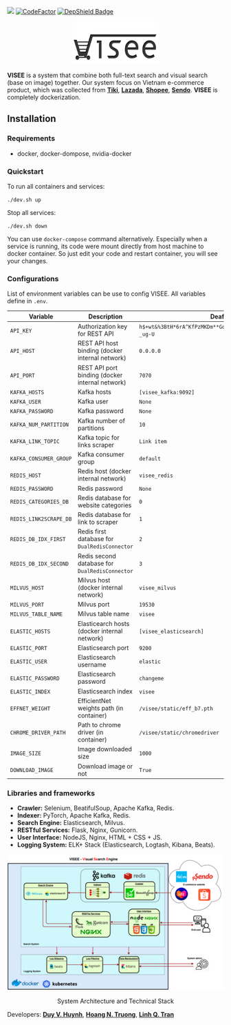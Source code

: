 ![](https://github.com/vndee/visee/workflows/CI/badge.svg)
[![CodeFactor](https://www.codefactor.io/repository/github/vndee/visee/badge?s=9f1351e9a1c480decd19a6bbb7e8b19b447d8474)](https://www.codefactor.io/repository/github/vndee/visee)
[![DepShield Badge](https://depshield.sonatype.org/badges/vndee/visee/depshield.svg)](https://depshield.github.io)
<p align="center">
  <img width="200" height="100" src="https://raw.githubusercontent.com/vndee/visee/master/imgs/logo.png?token=AGXWHAHFKIENLEQPVIJOZZK6QTQRQ">
</p>

**VISEE** is a system that combine both full-text search and visual search (base on image) together. Our system focus on 
Vietnam e-commerce product, which was collected from [**Tiki**](https://tiki.vn/), [**Lazada**](https://www.lazada.vn/), [**Shopee**](https://shopee.vn/),
[**Sendo**](https://www.sendo.vn/). **VISEE** is completely dockerization.

## Installation

### Requirements

- docker, docker-dompose, nvidia-docker

### Quickstart

To run all containers and services: 

    ./dev.sh up

Stop all services:

    ./dev.sh down
    
You can use `docker-compose` command alternatively. Especially when a service is running, its code were mount directly
from host machine to docker container. So just edit your code and restart container, you will see your changes.

### Configurations

List of environment variables can be use to config VISEE. All variables define in `.env`.

| Variable | Description | Deafult value |
|----------|-------------|---------------|
|`API_KEY`| Authorization key for REST API|`h$+wt&%3BtH*6rA^KfPzMKDm**GdH_wQaQebd&X9!h=nNVjrt+pn8GNB5%-_ug-U`|
|`API_HOST`| REST API host binding (docker internal network)|`0.0.0.0`|
|`API_PORT`| REST API port binding (docker internal network)|`7070`|
|`KAFKA_HOSTS`| Kafka hosts | `[visee_kafka:9092]`|
|`KAFKA_USER`| Kafka user| `None`|
|`KAFKA_PASSWORD`| Kafka password| `None`|
|`KAFKA_NUM_PARTITION`| Kafka number of partitions| `10`|
|`KAFKA_LINK_TOPIC`| Kafka topic for links scraper| `Link item`|
|`KAFKA_CONSUMER_GROUP`| Kafka consumer group| `default`|
|`REDIS_HOST`| Redis host (docker internal network)| `visee_redis`|
|`REDIS_PASSWORD`| Redis password| `None`|
|`REDIS_CATEGORIES_DB`| Redis database for website categories| `0`|
|`REDIS_LINK2SCRAPE_DB`| Redis database for link to scraper|`1`|
|`REDIS_DB_IDX_FIRST`| Redis first database for `DualRedisConnector`|`2`|
|`REDIS_DB_IDX_SECOND`| Redis second database for `DualRedisConnector`|`3`|
|`MILVUS_HOST`| Milvus host (docker internal network)| `visee_milvus`|
|`MILVUS_PORT`| Milvus port| `19530`|
|`MILVUS_TABLE_NAME`| Milvus table name|`visee`|
|`ELASTIC_HOSTS`| Elasticearch hosts (docker internal network)|`[visee_elasticsearch]`|
|`ELASTIC_PORT`| Elasticsearch port| `9200`|
|`ELASTIC_USER`| Elasticsearch username| `elastic`|
|`ELASTIC_PASSWORD`| Elasticsearch password|`changeme`|
|`ELASTIC_INDEX`| Elasticsearch index|`visee`|
|`EFFNET_WEIGHT`| EfficientNet weights path (in container)| `/visee/static/eff_b7.pth`|
|`CHROME_DRIVER_PATH`| Path to chrome driver (in container)| `/visee/static/chromedriver`|
|`IMAGE_SIZE`| Image downloaded size| `1000`|
|`DOWNLOAD_IMAGE`| Download image or not| `True`|

### Libraries and frameworks

- **Crawler:** Selenium, BeatifulSoup, Apache Kafka, Redis.
- **Indexer:** PyTorch, Apache Kafka, Redis.
- **Search Engine:** Elasticsearch, Milvus.
- **RESTful Services:** Flask, Nginx, Gunicorn.
- **User Interface:** NodeJS, Nginx, HTML + CSS + JS.
- **Logging System:** ELK+ Stack (Elasticsearch, Logtash, Kibana, Beats).
 
<p align="center">
  <img src="https://raw.githubusercontent.com/vndee/visee/master/imgs/visee.png?token=AGXWHAGPQ5HJLX5WGY5ZC326QTSKE">
  <p align="center">System Architecture and Technical Stack</p>
</p>

Developers: [**Duy V. Huynh**](https://github.com/vndee), [**Hoang N. Truong**](https://github.com/hoangperry/), [**Linh Q. Tran**](https://github.com/tql247/)
